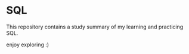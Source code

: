 # SQL

This repository contains a study summary of my learning and practicing SQL.

enjoy exploring :)
